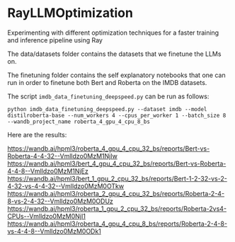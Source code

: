# RayLLMOptimization
Experimenting with different optimization techniques for a faster training and inference pipeline using Ray

The data/datasets folder contains the datasets that we finetune the LLMs on.

The finetuning folder contains the self explanatory notebooks that one can run in order to finetune both Bert and Roberta on the IMDB datasets.

The script `imdb_data_finetuning_deepspeed.py` can be run as follows: 

`python imdb_data_finetuning_deepspeed.py --dataset imdb --model distilroberta-base --num_workers 4 --cpus_per_worker 1 --batch_size 8 --wandb_project_name roberta_4_gpu_4_cpu_8_bs`

Here are the results: 

https://wandb.ai/hpml3/roberta_4_gpu_4_cpu_32_bs/reports/Bert-vs-Roberta-4-4-32--Vmlldzo0MzM1NjIw
https://wandb.ai/hpml3/bert_4_gpu_4_cpu_32_bs/reports/Bert-vs-Roberta-4-4-8--Vmlldzo0MzM1NjEz
https://wandb.ai/hpml3/bert_1_gpu_2_cpu_32_bs/reports/Bert-1-2-32-vs-2-4-32-vs-4-4-32--Vmlldzo0MzM0OTkw
https://wandb.ai/hpml3/roberta_2_gpu_4_cpu_32_bs/reports/Roberta-2-4-8-vs-2-4-32--Vmlldzo0MzM0ODUz
https://wandb.ai/hpml3/roberta_1_gpu_2_cpu_32_bs/reports/Roberta-2vs4-CPUs--Vmlldzo0MzM0NjI1
https://wandb.ai/hpml3/roberta_4_gpu_4_cpu_8_bs/reports/Roberta-2-4-8-vs-4-4-8--Vmlldzo0MzM0ODk1
